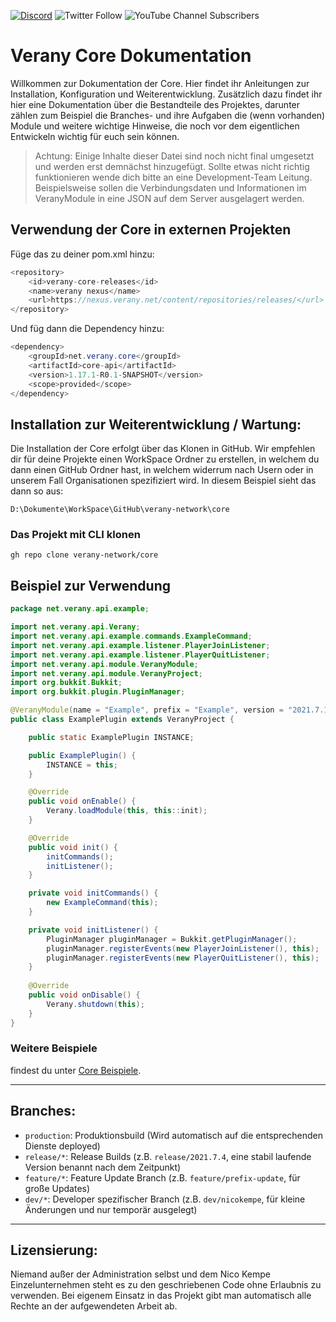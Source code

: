 [![Discord](https://img.shields.io/discord/670667590812696623?color=fff&label=Discord&logo=discord&logoColor=fff)](https://discord.gg/Yn9Ws9w6d5)
![Twitter Follow](https://img.shields.io/twitter/follow/VeranyNET?color=919191&label=Folge%20%40VeranyNET&style=social)
![YouTube Channel Subscribers](https://img.shields.io/youtube/channel/subscribers/UCduDElXYi8zPjZMTIxCT45A?label=Abonniere%20VeranyNET&style=social)

Verany Core Dokumentation
=============

Willkommen zur Dokumentation der Core. Hier findet ihr Anleitungen zur Installation, Konfiguration und Weiterentwicklung. Zusätzlich dazu findet ihr hier eine Dokumentation über die Bestandteile des Projektes, darunter zählen zum Beispiel die Branches- und ihre Aufgaben die (wenn vorhanden) Module und weitere wichtige Hinweise, die noch vor dem eigentlichen Entwickeln wichtig für euch sein können.

> Achtung: Einige Inhalte dieser Datei sind noch nicht final umgesetzt und werden erst demnächst hinzugefügt. Sollte etwas nicht richtig funktionieren wende dich bitte an eine Development-Team Leitung. Beispielsweise sollen die Verbindungsdaten und Informationen im VeranyModule in eine JSON auf dem Server ausgelagert werden.

## Verwendung der Core in externen Projekten

Füge das zu deiner pom.xml hinzu:
```java
<repository>
    <id>verany-core-releases</id>
    <name>verany nexus</name>
    <url>https://nexus.verany.net/content/repositories/releases/</url>
</repository>
```

Und füg dann die Dependency hinzu:
```java
<dependency>
    <groupId>net.verany.core</groupId>
    <artifactId>core-api</artifactId>
    <version>1.17.1-R0.1-SNAPSHOT</version>
    <scope>provided</scope>
</dependency>
```

## Installation zur Weiterentwicklung / Wartung:
Die Installation der Core erfolgt über das Klonen in GitHub. Wir empfehlen dir für deine Projekte einen WorkSpace Ordner zu erstellen, in welchem du dann einen GitHub Ordner hast, in welchem widerrum nach Usern oder in unserem Fall Organisationen spezifiziert wird. In diesem Beispiel sieht das dann so aus:

```
D:\Dokumente\WorkSpace\GitHub\verany-network\core
```

### Das Projekt mit CLI klonen
```ssh
gh repo clone verany-network/core
```

## Beispiel zur Verwendung

```java
package net.verany.api.example;

import net.verany.api.Verany;
import net.verany.api.example.commands.ExampleCommand;
import net.verany.api.example.listener.PlayerJoinListener;
import net.verany.api.example.listener.PlayerQuitListener;
import net.verany.api.module.VeranyModule;
import net.verany.api.module.VeranyProject;
import org.bukkit.Bukkit;
import org.bukkit.plugin.PluginManager;

@VeranyModule(name = "Example", prefix = "Example", version = "2021.7.1", authors = {"Notch"})
public class ExamplePlugin extends VeranyProject {

    public static ExamplePlugin INSTANCE;

    public ExamplePlugin() {
        INSTANCE = this;
    }

    @Override
    public void onEnable() {
        Verany.loadModule(this, this::init);
    }

    @Override
    public void init() {
        initCommands();
        initListener();
    }

    private void initCommands() {
        new ExampleCommand(this);
    }

    private void initListener() {
        PluginManager pluginManager = Bukkit.getPluginManager();
        pluginManager.registerEvents(new PlayerJoinListener(), this);
        pluginManager.registerEvents(new PlayerQuitListener(), this);
    }
    
    @Override
    public void onDisable() {
        Verany.shutdown(this);
    }
}
```

### Weitere Beispiele
findest du unter [Core Beispiele](https://github.com/verany-network/core/discussions/12).

---
## Branches:
* `production`: Produktionsbuild (Wird automatisch auf die entsprechenden Dienste deployed)
* `release/*`: Release Builds (z.B. `release/2021.7.4`, eine stabil laufende Version benannt nach dem Zeitpunkt)
* `feature/*`: Feature Update Branch (z.B. `feature/prefix-update`, für große Updates)
* `dev/*`: Developer spezifischer Branch (z.B. `dev/nicokempe`, für kleine Änderungen und nur temporär ausgelegt)

---
## Lizensierung:
Niemand außer der Administration selbst und dem Nico Kempe Einzelunternehmen steht es zu den geschriebenen Code ohne Erlaubnis zu verwenden. Bei eigenem Einsatz in das Projekt gibt man automatisch alle Rechte an der aufgewendeten Arbeit ab.
